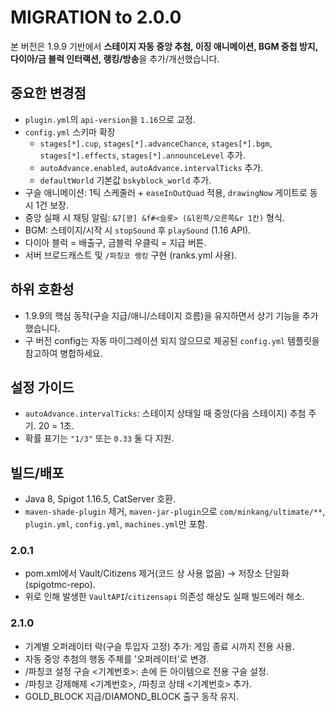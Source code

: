 # MIGRATION to 2.0.0

본 버전은 1.9.9 기반에서 **스테이지 자동 중앙 추첨, 이징 애니메이션, BGM 중첩 방지, 다이아/금 블럭 인터랙션, 랭킹/방송**을 추가/개선했습니다.

## 중요한 변경점
- `plugin.yml`의 `api-version`을 `1.16`으로 교정.
- `config.yml` 스키마 확장
  - `stages[*].cup`, `stages[*].advanceChance`, `stages[*].bgm`, `stages[*].effects`, `stages[*].announceLevel` 추가.
  - `autoAdvance.enabled`, `autoAdvance.intervalTicks` 추가.
  - `defaultWorld` 기본값 `bskyblock_world` 추가.
- 구슬 애니메이션: 1틱 스케줄러 + `easeInOutQuad` 적용, `drawingNow` 게이트로 동시 1건 보장.
- 중앙 실패 시 채팅 알림: `&7[꽝] &f#<슬롯> (&l왼쪽/오른쪽&r 1칸)` 형식.
- BGM: 스테이지/시작 시 `stopSound` 후 `playSound` (1.16 API).
- 다이아 블럭 = 배출구, 금블럭 우클릭 = 지급 버튼.
- 서버 브로드캐스트 및 `/파칭코 랭킹` 구현 (ranks.yml 사용).

## 하위 호환성
- 1.9.9의 핵심 동작(구슬 지급/애니/스테이지 흐름)을 유지하면서 상기 기능을 추가했습니다.
- 구 버전 config는 자동 마이그레이션 되지 않으므로 제공된 `config.yml` 템플릿을 참고하여 병합하세요.

## 설정 가이드
- `autoAdvance.intervalTicks`: 스테이지 상태일 때 중앙(다음 스테이지) 추첨 주기. 20 = 1초.
- 확률 표기는 `"1/3"` 또는 `0.33` 둘 다 지원.

## 빌드/배포
- Java 8, Spigot 1.16.5, CatServer 호환.
- `maven-shade-plugin` 제거, `maven-jar-plugin`으로 `com/minkang/ultimate/**`, `plugin.yml`, `config.yml`, `machines.yml`만 포함.



### 2.0.1
- pom.xml에서 Vault/Citizens 제거(코드 상 사용 없음) → 저장소 단일화(spigotmc-repo).
- 위로 인해 발생한 `VaultAPI`/`citizensapi` 의존성 해상도 실패 빌드에러 해소.


### 2.1.0
- 기계별 오퍼레이터 락(구슬 투입자 고정) 추가: 게임 종료 시까지 전용 사용.
- 자동 중앙 추첨의 행동 주체를 '오퍼레이터'로 변경.
- /파칭코 설정 구슬 <기계번호>: 손에 든 아이템으로 전용 구슬 설정.
- /파칭코 강제해제 <기계번호>, /파칭코 상태 <기계번호> 추가.
- GOLD_BLOCK 지급/DIAMOND_BLOCK 출구 동작 유지.
